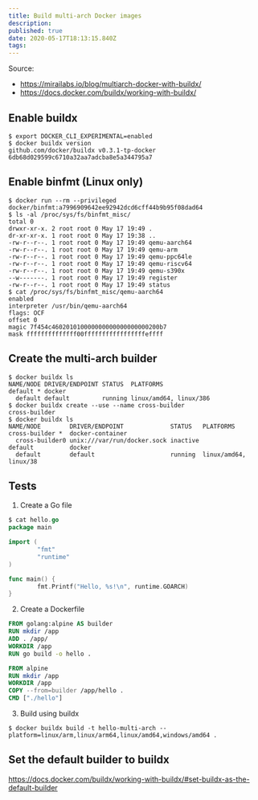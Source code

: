 ```yaml
---
title: Build multi-arch Docker images
description:
published: true
date: 2020-05-17T18:13:15.840Z
tags:
---
```


Source:
- https://mirailabs.io/blog/multiarch-docker-with-buildx/
- https://docs.docker.com/buildx/working-with-buildx/

## Enable buildx
```shell
$ export DOCKER_CLI_EXPERIMENTAL=enabled
$ docker buildx version
github.com/docker/buildx v0.3.1-tp-docker 6db68d029599c6710a32aa7adcba8e5a344795a7
```

## Enable binfmt (Linux only)
```shell
$ docker run --rm --privileged docker/binfmt:a7996909642ee92942dcd6cff44b9b95f08dad64
$ ls -al /proc/sys/fs/binfmt_misc/
total 0
drwxr-xr-x. 2 root root 0 May 17 19:49 .
dr-xr-xr-x. 1 root root 0 May 17 19:38 ..
-rw-r--r--. 1 root root 0 May 17 19:49 qemu-aarch64
-rw-r--r--. 1 root root 0 May 17 19:49 qemu-arm
-rw-r--r--. 1 root root 0 May 17 19:49 qemu-ppc64le
-rw-r--r--. 1 root root 0 May 17 19:49 qemu-riscv64
-rw-r--r--. 1 root root 0 May 17 19:49 qemu-s390x
--w-------. 1 root root 0 May 17 19:49 register
-rw-r--r--. 1 root root 0 May 17 19:49 status
$ cat /proc/sys/fs/binfmt_misc/qemu-aarch64
enabled
interpreter /usr/bin/qemu-aarch64
flags: OCF
offset 0
magic 7f454c460201010000000000000000000200b7
mask ffffffffffffff00fffffffffffffffffeffff
```

## Create the multi-arch builder
```shell
$ docker buildx ls
NAME/NODE DRIVER/ENDPOINT STATUS  PLATFORMS
default * docker
  default default         running linux/amd64, linux/386
$ docker buildx create --use --name cross-builder
cross-builder
$ docker buildx ls
NAME/NODE        DRIVER/ENDPOINT             STATUS   PLATFORMS
cross-builder *  docker-container
  cross-builder0 unix:///var/run/docker.sock inactive
default          docker
  default        default                     running  linux/amd64, linux/38
```

## Tests
1) Create a Go file
```go
$ cat hello.go
package main

import (
        "fmt"
        "runtime"
)

func main() {
        fmt.Printf("Hello, %s!\n", runtime.GOARCH)
}
```

2) Create a Dockerfile
```dockerfile
FROM golang:alpine AS builder
RUN mkdir /app
ADD . /app/
WORKDIR /app
RUN go build -o hello .

FROM alpine
RUN mkdir /app
WORKDIR /app
COPY --from=builder /app/hello .
CMD ["./hello"]
```

3) Build using buildx
```shell
$ docker buildx build -t hello-multi-arch --platform=linux/arm,linux/arm64,linux/amd64,windows/amd64 .
```


## Set the default builder to buildx
https://docs.docker.com/buildx/working-with-buildx/#set-buildx-as-the-default-builder
